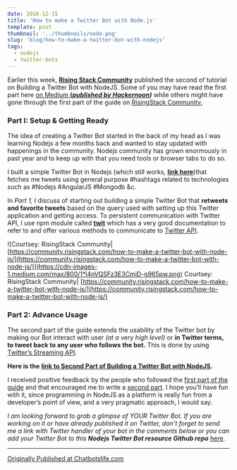 ```yaml
---
date: 2016-12-15
title: 'How to make a Twitter Bot with Node.js'
template: post
thumbnail: '../thumbnails/node.png'
slug: 'blog/how-to-make-a-twitter-bot-with-nodejs'
tags:
  - nodejs
  - twitter-bots
---
```


Earlier this week, [**Rising Stack Community**](https://community.risingstack.com/) published the second of tutorial on Building a Twitter Bot with NodeJS. Some of you may have read the first part here [on Medium **(_published by Hackernoon_**](https://hackernoon.com/create-a-simple-twitter-bot-with-node-js-5b14eb006c08#.43u5qmvts)**_)_** while others might have gone through the first part of the guide on [RisingStack Community.](https://community.risingstack.com/node-js-twitter-bot-tutorial/)

### Part I: Setup & Getting Ready

The idea of creating a Twitter Bot started in the back of my head as I was learning Nodejs a few months back and wanted to stay updated with happenings in the community. Nodejs community has grown enormously in past year and to keep up with that you need tools or browser tabs to do so.

I built a simple Twitter Bot in Nodejs (which still works, [**link here**](http://twitter.com/nodejstweet))that fetches me tweets using general purpose #hashtags related to technologies such as #Nodejs #AngularJS #Mongodb &c.

In _Part 1,_ I discuss of starting out building a simple Twitter Bot that **retweets and favorite tweets** based on the query used with setting up this Twitter application and getting access. To persistent communication with Twitter API, I use npm module called [**twit**](https://www.npmjs.com/package/twit) which has a very good documentation to refer to and offer various methods to communicate to [Twitter API](https://dev.twitter.com/docs).

![Courtsey: RisingStack Community| [https://community.risingstack.com/how-to-make-a-twitter-bot-with-node-js/](https://community.risingstack.com/how-to-make-a-twitter-bot-with-node-js/)](https://cdn-images-1.medium.com/max/800/1*l4nVQSFz3E3CmjD-g965pw.png)
Courtsey: RisingStack Community| [https://community.risingstack.com/how-to-make-a-twitter-bot-with-node-js/](https://community.risingstack.com/how-to-make-a-twitter-bot-with-node-js/)

### Part 2: Advance Usage

The second part of the guide extends the usability of the Twitter bot by making our Bot interact with user _(at a very high level)_ or **in Twitter terms, to tweet back to any user who follows the bot.** This is done by using [Twitter’s Streaming API](https://dev.twitter.com/streaming/overview).

**Here is the** [**link to Second Part of Building a Twitter Bot with NodeJS**](https://community.risingstack.com/how-to-make-a-twitter-bot-with-node-js/)**.**

I received positive feedback by the people who followed the [first part of the guide](https://hackernoon.com/create-a-simple-twitter-bot-with-node-js-5b14eb006c08#.5qwkbly78) and that encouraged me to write a [second part](https://community.risingstack.com/how-to-make-a-twitter-bot-with-node-js/). I hope you’ll have fun with it, since programming in NodeJS as a platform is really fun from a developer’s point of view, and a very pragmatic approach, I would say.

_I am looking forward to grab a glimpse of YOUR Twitter Bot. If you are working on it or have already published it on Twitter, don’t forget to send me a link with Twitter handler of your bot in the comments below or you can add your Twitter Bot to this_ **_Nodejs Twitter Bot resource Github repo_** [here](https://github.com/amandeepmittal/awesome-twitter-bots).

---

[Originally Published at Chatbotslife.com](https://chatbotslife.com/how-to-make-a-twitter-bot-with-nodejs-d5cb04fdbf97)
